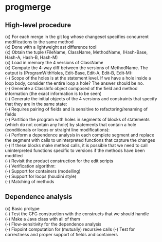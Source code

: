 progmerge
=========

High-level procedure
--------------------
  (x) For each merge in the git log whose changeset specifies concurrent modifications to the same method  
      (x) Done with a lightweight ast difference tool  
  (x) Obtain the tuple (FileName, ClassName, MethodName, (Hash-Base, Hash-A, Hash-B, Hash-M)  
  (x) Load in memory the 4 versions of ClassName  
  (x) Compute the 4-way diff between the versions of MethodName. The output is (ProgramWithHoles, Edit-Base, Edit-A, Edit-B, Edit-M):  
      (-) Scope of the holes is at the statement level. If we have a hole inside a loop body, consider the entire loop a hole? The answer should be no.  
  (-) Generate a ClassInfo object composed of the field and method information (the exact information is to be seen)  
  (-) Generate the initial objects of the 4 versions and constraints that specify that they are in the same state:  
      (-) Requires pairing of fields and is sensitive to refactoring/renaming of fields  
  (-) Partition the program with holes in segments of blocks of statements (which do not contain any hole) by statements
      that contain a hole (conditionals or loops or straight line modifications):  
      (-) Perform a dependence analysis in each complete segment and replace the segment with calls to uninterpreted functions 
          that capture the changes  
          (-) If these blocks make method calls, it is possible that we need to call uninterpreted functions specific to versions if the methods have been modified   
  (-) Revisit the product construction for the edit scripts  
  (-) Verification algorithm:  
      (-) Support for containers (modelling)  
      (-) Support for loops (houdini style)  
      (-) Matching of methods   

 
Dependence analysis  
------------------
  (x) Basic protype  
  (-) Test the CFG construction with the constructs that we should handle  
      (-) Make a Java class with all of them  
  (-) Flow-sensitivity for the dependence analysis  
  (-) Fixpoint computation for (mutually) recursive calls 
  (-) Test for correctness and proper support of fields and containers  
